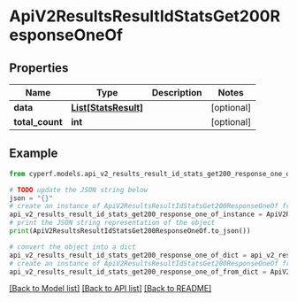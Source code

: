 # ApiV2ResultsResultIdStatsGet200ResponseOneOf


## Properties

Name | Type | Description | Notes
------------ | ------------- | ------------- | -------------
**data** | [**List[StatsResult]**](StatsResult.md) |  | [optional] 
**total_count** | **int** |  | [optional] 

## Example

```python
from cyperf.models.api_v2_results_result_id_stats_get200_response_one_of import ApiV2ResultsResultIdStatsGet200ResponseOneOf

# TODO update the JSON string below
json = "{}"
# create an instance of ApiV2ResultsResultIdStatsGet200ResponseOneOf from a JSON string
api_v2_results_result_id_stats_get200_response_one_of_instance = ApiV2ResultsResultIdStatsGet200ResponseOneOf.from_json(json)
# print the JSON string representation of the object
print(ApiV2ResultsResultIdStatsGet200ResponseOneOf.to_json())

# convert the object into a dict
api_v2_results_result_id_stats_get200_response_one_of_dict = api_v2_results_result_id_stats_get200_response_one_of_instance.to_dict()
# create an instance of ApiV2ResultsResultIdStatsGet200ResponseOneOf from a dict
api_v2_results_result_id_stats_get200_response_one_of_from_dict = ApiV2ResultsResultIdStatsGet200ResponseOneOf.from_dict(api_v2_results_result_id_stats_get200_response_one_of_dict)
```
[[Back to Model list]](../README.md#documentation-for-models) [[Back to API list]](../README.md#documentation-for-api-endpoints) [[Back to README]](../README.md)


